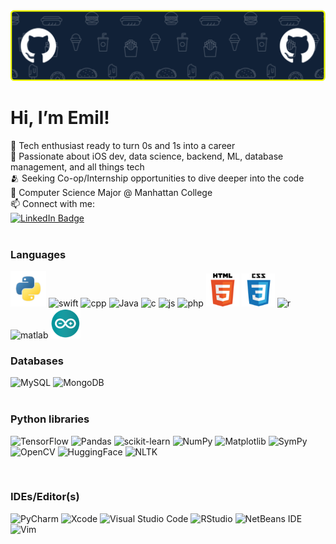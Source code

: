 
<!--
**elevin01/elevin01** is a ✨ _special_ ✨ repository because its `README.md` (this file) appears on your GitHub profile.

Here are some ideas to get you started:

- 🔭 I’m currently working on ...
- 🌱 I’m currently learning ...
- 👯 I’m looking to collaborate on ...
- 🤔 I’m looking for help with ...
- 💬 Ask me about ...
- 📫 How to reach me: ...
- 😄 Pronouns: ...
- ⚡ Fun fact: ...
-->
<img src="github-header-image (1).png"/>
<h1> Hi, I’m Emil! </h1>

<div align = "left">
👀 Tech enthusiast ready to turn 0s and 1s into a career<br>  
🤖 Passionate about iOS dev, data science, backend, ML, database management, and all things tech <br> 
🫂 Seeking Co-op/Internship opportunities to dive deeper into the code  <br>
📖 Computer Science Major @ Manhattan College <br>
📫 Connect with me:

  </div>
<div id="badges">
  <a href="https://www.linkedin.com/in/elevin01/">
    <img src="https://img.shields.io/badge/LinkedIn-0072b1?style=for-the-badge&logo=linkedin&logoColor=white" alt="LinkedIn Badge"/>
  </a>
</div>

<br>

### Languages 
<div>
<img height="57" alt="python" src="https://raw.githubusercontent.com/github/explore/80688e429a7d4ef2fca1e82350fe8e3517d3494d/topics/python/python.png">
<img height="49" alt="swift" src="https://cdn.jsdelivr.net/npm/programming-languages-logos@0.0.3/src/swift/swift.png">
<img height="50" alt="cpp" src="https://cdn.jsdelivr.net/npm/programming-languages-logos@0.0.3/src/cpp/cpp.png">
<img height="50" alt="Java" src="https://cdn.jsdelivr.net/npm/programming-languages-logos@0.0.3/src/java/java.png">
<img height="50" alt="c" src="https://cdn.jsdelivr.net/npm/programming-languages-logos@0.0.3/src/c/c.png">
<img height="45" alt="js" src="https://cdn.jsdelivr.net/npm/programming-languages-logos@0.0.3/src/javascript/javascript.png">
<img height="55" alt="php" src="https://cdn.jsdelivr.net/npm/programming-languages-logos@0.0.3/src/php/php.png">
<img height="53" alt="html" src="https://raw.githubusercontent.com/github/explore/5c058a388828bb5fde0bcafd4bc867b5bb3f26f3/topics/html/html.png">
<img height="53" alt="css" src="https://raw.githubusercontent.com/github/explore/80688e429a7d4ef2fca1e82350fe8e3517d3494d/topics/css/css.png">
<img height="50" alt="r" src="https://cdn.jsdelivr.net/npm/programming-languages-logos@0.0.3/src/r/r.png">
<img height="53" alt="matlab" src="https://assets.nvidiagrid.net/ngc/logos/ISV-OSS-Non-Nvidia-Publishing-Matlab.png">
<img height="48" alt="arduino" src="https://raw.githubusercontent.com/github/explore/80688e429a7d4ef2fca1e82350fe8e3517d3494d/topics/arduino/arduino.png">
</div>

### Databases
<div>
<img height="48" alt="MySQL" src="https://static1.howtogeekimages.com/wordpress/wp-content/uploads/2022/07/MySQL.jpg?q=50&fit=contain&w=943&h=&dpr=1.5">
<img height="48" alt="MongoDB" src="https://findlogovector.com/wp-content/uploads/2022/04/mongodb-logo-vector-2022.png">
</div>
<br>


### Python libraries
![TensorFlow](https://img.shields.io/badge/TensorFlow-%23FF6F00.svg?style=for-the-badge&logo=TensorFlow&logoColor=white)
![Pandas](https://img.shields.io/badge/pandas-%23150458.svg?style=for-the-badge&logo=pandas&logoColor=white)
![scikit-learn](https://img.shields.io/badge/scikit--learn-%23F7931E.svg?style=for-the-badge&logo=scikit-learn&logoColor=white)
![NumPy](https://img.shields.io/badge/numpy-%23013243.svg?style=for-the-badge&logo=numpy&logoColor=white)
![Matplotlib](https://img.shields.io/badge/matplotlib-orange.svg?style=for-the-badge&logo=matplotlib&logoColor=white)
![SymPy](https://img.shields.io/badge/SymPy-teal.svg?style=for-the-badge&logo=Sympy&logoColor=white)
![OpenCV](https://img.shields.io/badge/OpenCV-coral.svg?style=for-the-badge&logo=OpenCV&logoColor=white)
![HuggingFace](https://img.shields.io/badge/HuggingFace-yellow.svg?style=for-the-badge&logo=HuggingFace&logoColor=white)
![NLTK](https://img.shields.io/badge/NLTK-grey.svg?style=for-the-badge&logo=NLTK&logoColor=white)

<br>


### IDEs/Editor(s)
![PyCharm](https://img.shields.io/badge/pycharm-143?style=for-the-badge&logo=pycharm&logoColor=black&color=black&labelColor=green)
![Xcode](https://img.shields.io/badge/Xcode-007ACC?style=for-the-badge&logo=Xcode&logoColor=white)
![Visual Studio Code](https://img.shields.io/badge/Visual%20Studio%20Code-0078d7.svg?style=for-the-badge&logo=visual-studio-code&logoColor=white)
![RStudio](https://img.shields.io/badge/RStudio-4285F4?style=for-the-badge&logo=rstudio&logoColor=white)
![NetBeans IDE](https://img.shields.io/badge/NetBeansIDE-1B6AC6.svg?style=for-the-badge&logo=apache-netbeans-ide&logoColor=white)
![Vim](https://img.shields.io/badge/VIM-%2311AB00.svg?style=for-the-badge&logo=vim&logoColor=white)
